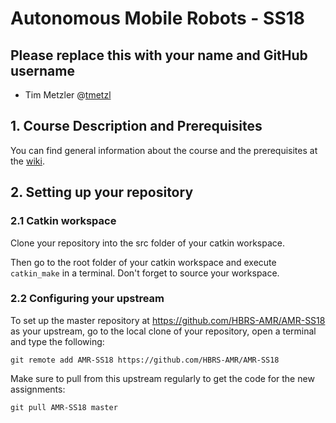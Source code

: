 # Autonomous Mobile Robots - SS18

## Please replace this with your name and GitHub username
* Tim Metzler @[tmetzl](http://github.com/tmetzl)

## 1. Course Description and Prerequisites

You can find general information about the course and the prerequisites at the [wiki].

[wiki]: https://github.com/HBRS-AMR/AMR-Wiki/

## 2. Setting up your repository

### 2.1 Catkin workspace

Clone your repository into the src folder of your catkin workspace.

Then go to the root folder of your catkin workspace and execute ```catkin_make``` in a terminal. Don't forget to source your workspace.

### 2.2 Configuring your upstream

To set up the master repository at https://github.com/HBRS-AMR/AMR-SS18 as your upstream, go to the local clone of your repository, open a terminal and type the following:
```
git remote add AMR-SS18 https://github.com/HBRS-AMR/AMR-SS18
```
Make sure to pull from this upstream regularly to get the code for the new assignments:
```
git pull AMR-SS18 master
```
